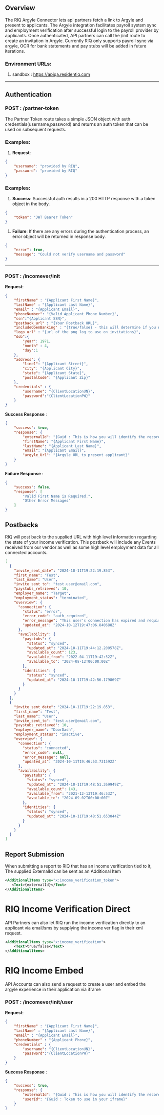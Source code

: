 ## Overview
The RIQ Argyle Connector lets api partners fetch a link to Argyle and present to applicants. The Argyle integration facilitates payroll system sync and employment verification after successful login to the payroll provider by applicants. Once authenticated, API partners can call the /init route to create an invitation in Argyle. Currently RIQ only supports payroll sync via argyle, OCR for bank statements and pay stubs will be added in future iterations.

### Environment URLs:
1. sandbox : https://apiqa.residentiq.com


***

## Authentication

### POST : /partner-token
The Partner Token route takes a simple JSON object with auth credentials(username,password) and returns an auth token that can be used on subsequent requests.

### Examples:
1. **Request**: 
```JSON
{
    "username": "provided by RIQ",
    "password": "provided by RIQ"    
}
```

### Examples:
1. **Success**: Successful auth results in a 200 HTTP response with a token object in the body.
```JSON
{
    "token": "JWT Bearer Token"
}
```

1. **Failure**: If there are any errors during the authentication process, an error object will be returned in response body.
```JSON
{
    "error": true,
    "message": "Could not verify username and password"
}
```

***

### POST : /incomever/init
**Request**: 
```json
{
    "firstName" : "{Applicant First Name}",
    "lastName" : "{Applicant Last Name}",
    "email" : "{Applicant Email}",
    "phoneNumber": "{Valid Applicant Phone Number}",
    "ssn":"{Applicant SSN}",
    "postback_url" : "{Your Postback URL}",
    "includeOpenBanking" : "{true/false} - this will determine if you want to show an option for including open banking to the applicant or just payroll sync",
    "logo_url" : "{url of the png log to use on invitations}",
    "dob":{
        "year": 1971,
        "month" : 4,
        "day":1
    },
    "address": {
        "line1": "{Applicant Street}",
        "city": "{Applicant City}",
        "state": "{Applicant State}",
        "postalCode": "{Applicant Zip}"
    },
    "credentials" : {
        "username": "{ClientLocationUN}",
        "password":"{ClientLocationPW}"
    }
}
```

**Success Response** : 
```json
{
    "success": true,
    "response": {
        "externalId": "{Guid : This is how you will identify the record to RIQ moving forward}",
        "firstName": "{Applicant First Name}",
        "lastName": "{Applicant Last Name}",
        "email": "{Applicant Email}",
        "argyle_Url": "{Argyle URL to present applicant}"
    }
}
```

**Failure Response** : 
```json
{
    "success": false,
    "response": [
        "Valid First Name is Required.",
        "Other Error Messages"
    ]
}
```
## Postbacks
RIQ will post back to the supplied URL with high level information regarding the state of your income verification. This postback will include any Events received from our vendor as well as some high level employment data for all connected accounts.

```json
[
  {
    "invite_sent_date": "2024-10-11T19:22:19.853",
    "first_name": "Test",
    "last_name": "User",
    "invite_sent_to": "test.user@email.com",
    "paystubs_retrieved": 10,
    "employer_name": "Target",
    "employment_status": "terminated",
    "overview": {
      "connection": {
        "status": "error",
        "error_code": "auth_required",
        "error_message": "This user's connection has expired and requires re-authentication.",
        "updated_at": "2024-10-12T19:47:06.840688Z"
      },
      "availability": {
        "paystubs": {
          "status": "synced",
          "updated_at": "2024-10-11T19:44:12.200578Z",
          "available_count": 123,
          "available_from": "2022-04-11T19:42:52Z",
          "available_to": "2024-08-12T00:00:00Z"
        },
        "identities": {
          "status": "synced",
          "updated_at": "2024-10-11T19:42:56.179869Z"
        }
      }
    }
  },
  {
    "invite_sent_date": "2024-10-11T19:22:19.853",
    "first_name": "Test",
    "last_name": "User",
    "invite_sent_to": "test.user@email.com",
    "paystubs_retrieved": 10,
    "employer_name": "DoorDash",
    "employment_status": "inactive",
    "overview": {
      "connection": {
        "status": "connected",
        "error_code": null,
        "error_message": null,
        "updated_at": "2024-10-11T19:46:53.731592Z"
      },
      "availability": {
        "paystubs": {
          "status": "synced",
          "updated_at": "2024-10-11T19:48:51.369949Z",
          "available_count": 143,
          "available_from": "2021-12-13T19:46:53Z",
          "available_to": "2024-09-02T00:00:00Z"
        },
        "identities": {
          "status": "synced",
          "updated_at": "2024-10-11T19:48:51.653044Z"
        }
      }
    }
  }
]
```


## Report Submission
When submitting a report to RIQ that has an income verification tied to it, The supplied ExternalId can be sent as an Additional Item
```xml
<AdditionalItems type="x:income_verification_token">
   <Text>{externalId}</Text>
</AdditionalItems>
```

# RIQ Income Verification Direct
API Partners can also let RIQ run the income verification directly to an applicant via email/sms by supplying the income ver flag in their xml request.

```xml
<AdditionalItems type="x:income_verification">
    <Text>true/false</Text>
</AdditionalItems>
```

# RIQ Income Embed
API Accounts can also send a request to create a user and embed the argyle experience in their application via iframe

### POST : /incomever/init/user
**Request**: 
```json
{
    "firstName" : "{Applicant First Name}",
    "lastName" : "{Applicant Last Name}",
    "email" : "{Applicant Email}",
    "phoneNumber" : "{Applicant Phone}",
    "credentials" : {
        "username": "{ClientLocationUN}",
        "password":"{ClientLocationPW}"
    }
}
```

**Success Response** : 
```json
{
    "success": true,
    "response": {
        "externalId": "{Guid : This is how you will identify the record to RIQ moving forward}",
        "userId": "{Guid : Token to use in your iframe}"
    }
}
```
